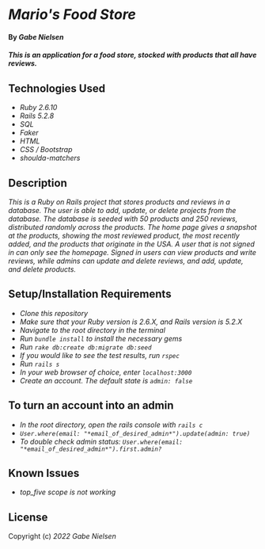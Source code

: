 # _Mario's Food Store_

#### By _**Gabe Nielsen**_

#### _This is an application for a food store, stocked with products that all have reviews._

## Technologies Used

- _Ruby 2.6.10_
- _Rails 5.2.8_
- _SQL_
- _Faker_
- _HTML_
- _CSS / Bootstrap_
- _shoulda-matchers_

## Description

_This is a Ruby on Rails project that stores products and reviews in a database. The user is able to add, update, or delete projects from the database. The database is seeded with 50 products and 250 reviews, distributed randomly across the products. The home page gives a snapshot at the products, showing the most reviewed product, the most recently added, and the products that originate in the USA. A user that is not signed in can only see the homepage. Signed in users can view products and write reviews, while admins can update and delete reviews, and add, update, and delete products._

## Setup/Installation Requirements

- _Clone this repository_
- _Make sure that your Ruby version is 2.6.X, and Rails version is 5.2.X_
- _Navigate to the root directory in the terminal_
- _Run `bundle install` to install the necessary gems_
- _Run `rake db:create db:migrate db:seed`_
- _If you would like to see the test results, run `rspec`_
- _Run `rails s`_
- _In your web browser of choice, enter `localhost:3000`_
- _Create an account. The default state is `admin: false`_

## To turn an account into an admin

- _In the root directory, open the rails console with `rails c`_
- _`User.where(email: "*email_of_desired_admin*").update(admin: true)`_
- _To double check admin status: `User.where(email: "*email_of_desired_admin*").first.admin?`_

## Known Issues

- _top_five scope is not working_

## License

Copyright (c) _2022_ _Gabe Nielsen_
